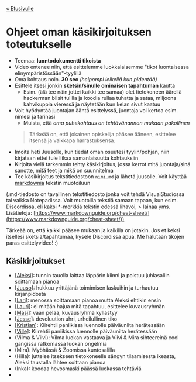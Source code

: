 [« Etusivulle](https://21tiko4.github.io/tiimiesittely/)

# Ohjeet oman käsikirjoituksen toteutukselle
- Teemaa: **luontodokumentti tikoista**
- Video entenee niin, että esittelemme luokkalaisemme "tikot luontaisessa elinympäristössään"-tyylillä
- Oma kohtaus noin. **30 sec** *(helpompi leikellä kun pidentää)*
- Esittele itsesi jonkin **sketsin/sinulle ominaisen tapahtuman** kautta
  - Esim. (älä tee näin jottei kaikki tee samaa) olet tietokoneen äärellä hackerman biisit tulilla ja koodia rullaa tuhatta ja sataa, miljoona kahvikuppia vieressä ja näytetään kun kelan sivut kaatuu
- Voit hyödyntää juontajan ääntä esittelyssä, juontaja voi kertoa esim. nimesi ja tarinasi
  - Muista, että *oma puhekohtaus on tehtävänannon mukaan pakollinen*
  > Tärkeää on, että jokainen opiskelija pääsee ääneen, esittelee itsensä ja vaikkapa harrastuksensa.
- Imoita heti Juusolle, kun tiedät oman osuutesi tyylin/pohjan, niin kirjataan ettei tule liikaa samanlaisuutta kohtauksiin
- Kirjoita vielä tarkemmin tehty käsikirjoitus, jossa kerrot mitä juontaja/sinä sanotte, mitä teet ja mikä on suunnitelma
- Tee käsikirjoitus tekstitiedostoon `nimi.md` ja lähetä juusolle. Voit käyttää [markdownia](https://www.markdownguide.org/cheat-sheet/) tekstin muotoiluun

(.md-tiedosto on tavallinen tekstitiedosto jonka voit tehdä VisualStudiossa tai vaikka Notepadissa. Voit muotoilla tekstiä samaan tapaan, kun esim. Discordissa, eli kaksi *-merkkiä tekstin edessä lihavoi, > lainaa yms. Lisätietoja: [https://www.markdownguide.org/cheat-sheet/](https://www.markdownguide.org/cheat-sheet/))

Tärkeää on, että kaikki pääsee mukaan ja kaikilla on jotakin. Jos et keksi itsellesi sketsiä/tapahtumaa, kysele Discordissa apua. Me halutaan tikojen paras esittelyvideo! :) 


## Käsikirjoitukset
- [[Aleksi]](https://21tiko4.github.io/tiimiesittely/scripts/aleksi): tunnin tauolla laittaa läppärin kiinni ja poistuu juhlasaliin soittamaan pianoa
- [[Juuso]](https://21tiko4.github.io/tiimiesittely/scripts/juuso): hukkuu yrittäjänä toimimisen laskuihin ja turhautuu kirjanpidosta
- [[Lari]](https://21tiko4.github.io/tiimiesittely/scripts/lari): menossa soittamaan pianoa mutta Aleksi ehtikin ensin
- [[Lauri]](https://21tiko4.github.io/tiimiesittely/scripts/lauri): ei mitään hajua mitä tapahtuu, esittelee kuvausryhmän
- [[Masi]](https://21tiko4.github.io/tiimiesittely/scripts/masi): vaan pelaa, kuvausryhmä kyllästyy
- [[Jesse]](https://21tiko4.github.io/tiimiesittely/scripts/jesse): devoluution uhri, urheilullinen tiko
- [[Kristian]](https://21tiko4.github.io/tiimiesittely/scripts/kristian): Kiirehtii paniikissa luennolle päiväunilta herätessään
- [[Ville]](https://21tiko4.github.io/tiimiesittely/scripts/ville): Kiirehtii paniikissa luennolle päiväunilta herätessään
- (Vilma & Viivi): Vilma luokan vastaava ja Viivi & Mira sihteereinä cool gangissa ratkomassa luokan ongelmia
- (Mira): Myöhässä & Zoomissa kuntosalilla
- (Hilla): juttelee itsekseen tietokoneelle sängyn tilaamisesta ikeasta, Aleksi taustalla lähtee soittaan pianoa
- (Inka): koodaa hevosmaski päässä luokassa tehtäviä
- 